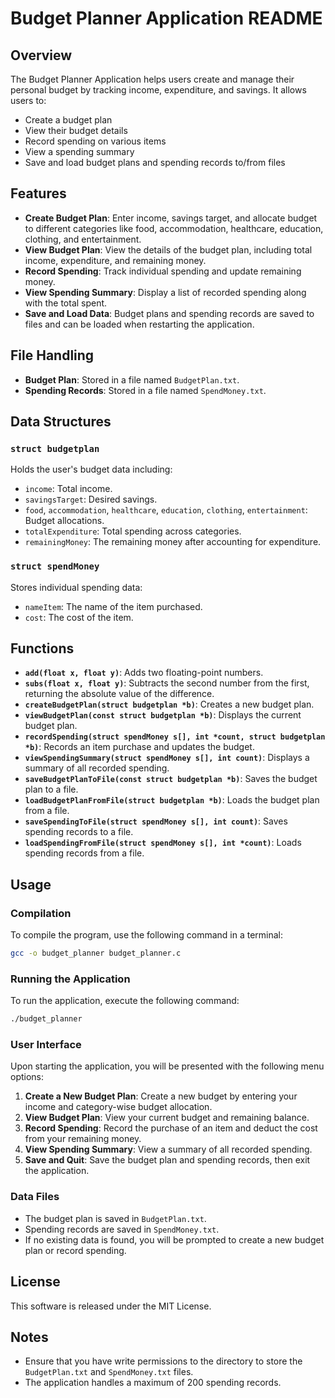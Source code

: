 

# Budget Planner Application README

## Overview
The Budget Planner Application helps users create and manage their personal budget by tracking income, expenditure, and savings. It allows users to:
- Create a budget plan
- View their budget details
- Record spending on various items
- View a spending summary
- Save and load budget plans and spending records to/from files

## Features
- **Create Budget Plan**: Enter income, savings target, and allocate budget to different categories like food, accommodation, healthcare, education, clothing, and entertainment.
- **View Budget Plan**: View the details of the budget plan, including total income, expenditure, and remaining money.
- **Record Spending**: Track individual spending and update remaining money.
- **View Spending Summary**: Display a list of recorded spending along with the total spent.
- **Save and Load Data**: Budget plans and spending records are saved to files and can be loaded when restarting the application.

## File Handling
- **Budget Plan**: Stored in a file named `BudgetPlan.txt`.
- **Spending Records**: Stored in a file named `SpendMoney.txt`.

## Data Structures
### `struct budgetplan`
Holds the user's budget data including:
- `income`: Total income.
- `savingsTarget`: Desired savings.
- `food`, `accommodation`, `healthcare`, `education`, `clothing`, `entertainment`: Budget allocations.
- `totalExpenditure`: Total spending across categories.
- `remainingMoney`: The remaining money after accounting for expenditure.

### `struct spendMoney`
Stores individual spending data:
- `nameItem`: The name of the item purchased.
- `cost`: The cost of the item.

## Functions

- **`add(float x, float y)`**: Adds two floating-point numbers.
- **`subs(float x, float y)`**: Subtracts the second number from the first, returning the absolute value of the difference.
- **`createBudgetPlan(struct budgetplan *b)`**: Creates a new budget plan.
- **`viewBudgetPlan(const struct budgetplan *b)`**: Displays the current budget plan.
- **`recordSpending(struct spendMoney s[], int *count, struct budgetplan *b)`**: Records an item purchase and updates the budget.
- **`viewSpendingSummary(struct spendMoney s[], int count)`**: Displays a summary of all recorded spending.
- **`saveBudgetPlanToFile(const struct budgetplan *b)`**: Saves the budget plan to a file.
- **`loadBudgetPlanFromFile(struct budgetplan *b)`**: Loads the budget plan from a file.
- **`saveSpendingToFile(struct spendMoney s[], int count)`**: Saves spending records to a file.
- **`loadSpendingFromFile(struct spendMoney s[], int *count)`**: Loads spending records from a file.

## Usage

### Compilation
To compile the program, use the following command in a terminal:

```bash
gcc -o budget_planner budget_planner.c
```

### Running the Application
To run the application, execute the following command:

```bash
./budget_planner
```

### User Interface
Upon starting the application, you will be presented with the following menu options:
1. **Create a New Budget Plan**: Create a new budget by entering your income and category-wise budget allocation.
2. **View Budget Plan**: View your current budget and remaining balance.
3. **Record Spending**: Record the purchase of an item and deduct the cost from your remaining money.
4. **View Spending Summary**: View a summary of all recorded spending.
5. **Save and Quit**: Save the budget plan and spending records, then exit the application.

### Data Files
- The budget plan is saved in `BudgetPlan.txt`.
- Spending records are saved in `SpendMoney.txt`.
- If no existing data is found, you will be prompted to create a new budget plan or record spending.

## License
This software is released under the MIT License.

## Notes
- Ensure that you have write permissions to the directory to store the `BudgetPlan.txt` and `SpendMoney.txt` files.
- The application handles a maximum of 200 spending records.


